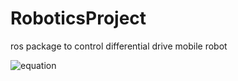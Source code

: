 # RoboticsProject
ros package to control differential drive mobile robot

![equation](http://www.sciweavers.org/upload/Tex2Img_1564682288/render.png)
